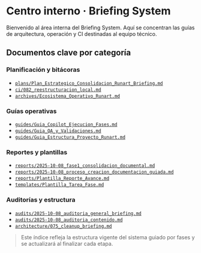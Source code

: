 # Centro interno · Briefing System

Bienvenido al área interna del Briefing System. Aquí se concentran las guías de arquitectura, operación y CI destinadas al equipo técnico.

## Documentos clave por categoría

### Planificación y bitácoras
- [`plans/Plan_Estrategico_Consolidacion_Runart_Briefing.md`](./plans/Plan_Estrategico_Consolidacion_Runart_Briefing.md)
- [`ci/082_reestructuracion_local.md`](./ci/082_reestructuracion_local.md)
- [`archives/Ecosistema_Operativo_Runart.md`](./archives/Ecosistema_Operativo_Runart.md)

### Guías operativas
- [`guides/Guia_Copilot_Ejecucion_Fases.md`](./guides/Guia_Copilot_Ejecucion_Fases.md)
- [`guides/Guia_QA_y_Validaciones.md`](./guides/Guia_QA_y_Validaciones.md)
- [`guides/Guia_Estructura_Proyecto_Runart.md`](./guides/Guia_Estructura_Proyecto_Runart.md)

### Reportes y plantillas
- [`reports/2025-10-08_fase1_consolidacion_documental.md`](./reports/2025-10-08_fase1_consolidacion_documental.md)
- [`reports/2025-10-08_proceso_creacion_documentacion_guiada.md`](./reports/2025-10-08_proceso_creacion_documentacion_guiada.md)
- [`reports/Plantilla_Reporte_Avance.md`](./reports/Plantilla_Reporte_Avance.md)
- [`templates/Plantilla_Tarea_Fase.md`](./templates/Plantilla_Tarea_Fase.md)

### Auditorías y estructura
- [`audits/2025-10-08_auditoria_general_briefing.md`](./audits/2025-10-08_auditoria_general_briefing.md)
- [`audits/2025-10-08_auditoria_contenido.md`](./audits/2025-10-08_auditoria_contenido.md)
- [`architecture/075_cleanup_briefing.md`](./architecture/075_cleanup_briefing.md)

> Este índice refleja la estructura vigente del sistema guiado por fases y se actualizará al finalizar cada etapa.
